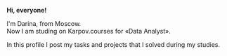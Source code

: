 **Hi, everyone!**   

I'm Darina, from Moscow.  
Now I am studing on  Karpov.courses for «Data Analyst».  

In this profile I post my tasks and projects that I solved during my studies.
